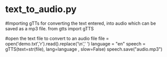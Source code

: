 # text_to_audio.py

#Importing gTTs for converting the text entered, into audio which can be saved as a mp3 file.
from gtts import gTTS

#open the text file to convert to an audio file
file = open('demo.txt','r').read().replace('\n',' ')
language = "en"
speech = gTTS(text=str(file), lang=language , slow=False)
speech.save("audio.mp3")
